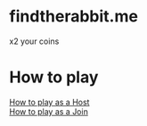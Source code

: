 # findtherabbit.me
x2 your coins

# How to play

[How to play as a Host](https://github.com/findtherabbit/findtherabbit.me/wiki/How-to-Play:-Hosting-a-game)  
[How to play as a Join](https://github.com/findtherabbit/findtherabbit.me/wiki/How-to-Play:-Joining-a-game)

